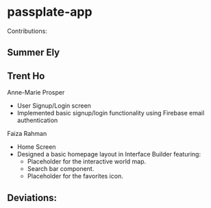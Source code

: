 # passplate-app

Contributions:

Summer Ely 
- 

Trent Ho
- 

Anne-Marie Prosper
- User Signup/Login screen
- Implemented basic signup/login functionality using Firebase email authentication 


Faiza Rahman
- Home Screen
- Designed a basic homepage layout in Interface Builder featuring:
  - Placeholder for the interactive world map.
  - Search bar component.
  - Placeholder for the favorites icon.


Deviations:
- 
